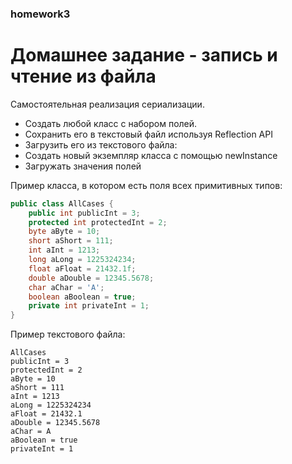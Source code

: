 ### homework3

Домашнее задание - запись и чтение из файла
===========================================

Самостоятельная реализация сериализации.

* Создать любой класс с набором полей.
* Сохранить его в текстовый файл используя Reflection API
* Загрузить его из текстового файла:
 * Создать новый экземпляр класса с помощью newInstance
 * Загружать значения полей

Пример класса, в котором есть поля всех примитивных типов:
```java
public class AllCases {
    public int publicInt = 3;
    protected int protectedInt = 2;
    byte aByte = 10;
    short aShort = 111;
    int aInt = 1213;
    long aLong = 1225324234;
    float aFloat = 21432.1f;
    double aDouble = 12345.5678;
    char aChar = 'A';
    boolean aBoolean = true;
    private int privateInt = 1;
}
```

Пример текстового файла:
```
AllCases
publicInt = 3
protectedInt = 2
aByte = 10
aShort = 111
aInt = 1213
aLong = 1225324234
aFloat = 21432.1
aDouble = 12345.5678
aChar = A
aBoolean = true
privateInt = 1
```
  

